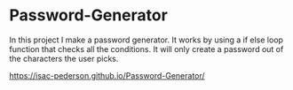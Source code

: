 # Password-Generator
In this project I make a password generator. It works by using a if else loop function that checks all the conditions. It will only create a password out of the characters the user picks. 

https://isac-pederson.github.io/Password-Generator/
